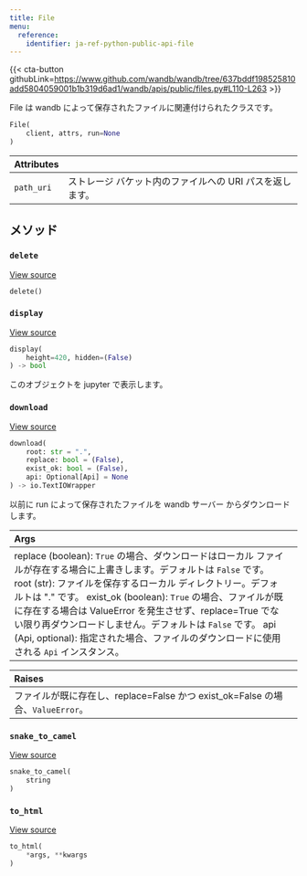 ```yaml
---
title: File
menu:
  reference:
    identifier: ja-ref-python-public-api-file
---
```


{{< cta-button githubLink=https://www.github.com/wandb/wandb/tree/637bddf198525810add5804059001b1b319d6ad1/wandb/apis/public/files.py#L110-L263 >}}

File は wandb によって保存されたファイルに関連付けられたクラスです。

```python
File(
    client, attrs, run=None
)
```

| Attributes |  |
| :--- | :--- |
|  `path_uri` |  ストレージ バケット内のファイルへの URI パスを返します。 |

## メソッド

### `delete`

[View source](https://www.github.com/wandb/wandb/tree/637bddf198525810add5804059001b1b319d6ad1/wandb/apis/public/files.py#L193-L223)

```python
delete()
```

### `display`

[View source](https://www.github.com/wandb/wandb/tree/637bddf198525810add5804059001b1b319d6ad1/wandb/apis/attrs.py#L16-L37)

```python
display(
    height=420, hidden=(False)
) -> bool
```

このオブジェクトを jupyter で表示します。

### `download`

[View source](https://www.github.com/wandb/wandb/tree/637bddf198525810add5804059001b1b319d6ad1/wandb/apis/public/files.py#L152-L191)

```python
download(
    root: str = ".",
    replace: bool = (False),
    exist_ok: bool = (False),
    api: Optional[Api] = None
) -> io.TextIOWrapper
```

以前に run によって保存されたファイルを wandb サーバー からダウンロードします。

| Args |  |
| :--- | :--- |
|  replace (boolean): `True` の場合、ダウンロードはローカル ファイルが存在する場合に上書きします。デフォルトは `False` です。 root (str): ファイルを保存するローカル ディレクトリー。デフォルトは "." です。 exist_ok (boolean): `True` の場合、ファイルが既に存在する場合は ValueError を発生させず、replace=True でない限り再ダウンロードしません。デフォルトは `False` です。 api (Api, optional): 指定された場合、ファイルのダウンロードに使用される `Api` インスタンス。 |

| Raises |  |
| :--- | :--- |
|  ファイルが既に存在し、replace=False かつ exist_ok=False の場合、`ValueError`。 |

### `snake_to_camel`

[View source](https://www.github.com/wandb/wandb/tree/637bddf198525810add5804059001b1b319d6ad1/wandb/apis/attrs.py#L12-L14)

```python
snake_to_camel(
    string
)
```

### `to_html`

[View source](https://www.github.com/wandb/wandb/tree/637bddf198525810add5804059001b1b319d6ad1/wandb/apis/attrs.py#L39-L40)

```python
to_html(
    *args, **kwargs
)
```